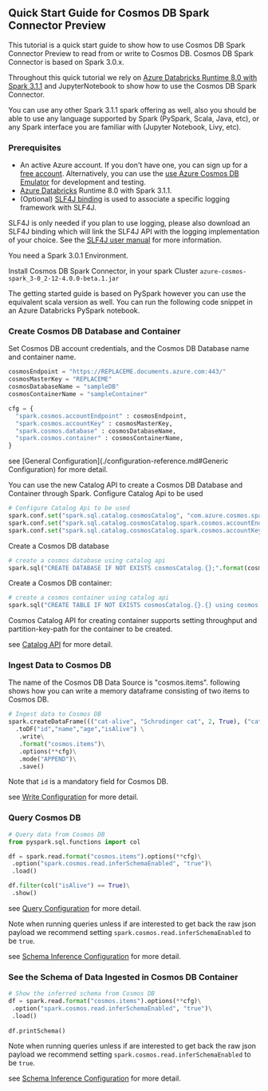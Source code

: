## Quick Start Guide for Cosmos DB Spark Connector Preview
This tutorial is a quick start guide to show how to use Cosmos DB Spark Connector Preview to read from or write to Cosmos DB. Cosmos DB Spark Connector is based on Spark 3.0.x. 

Throughout this quick tutorial we rely on 
[Azure Databricks Runtime 8.0 with Spark 3.1.1](https://docs.microsoft.com/en-us/azure/databricks/release-notes/runtime/8.0) and
JupyterNotebook to show how to use the Cosmos DB Spark Connector.

You can use any other Spark 3.1.1 spark offering as well, also you should be able to use any language supported by Spark (PySpark, Scala, Java, etc), or any Spark interface you are familiar with (Jupyter Notebook, Livy, etc).

### Prerequisites

- An active Azure account. If you don't have one, you can sign up for a 
  [free account](https://azure.microsoft.com/en-us/try/cosmosdb/).
  Alternatively, you can use the
  [use Azure Cosmos DB Emulator](local-emulator.md) for development and testing.
- [Azure Databricks](https://docs.microsoft.com/en-us/azure/databricks/release-notes/runtime/8.0)
  Runtime 8.0 with Spark 3.1.1.
- (Optional) [SLF4J binding](https://www.slf4j.org/manual.html) is used to associate a
  specific logging framework with SLF4J.

SLF4J is only needed if you plan to use logging, please also download an SLF4J binding which will
link the SLF4J API with the logging implementation of your choice. See
the [SLF4J user manual](https://www.slf4j.org/manual.html) for more information.

You need a Spark 3.0.1 Environment.

Install Cosmos DB Spark Connector, in your spark Cluster `azure-cosmos-spark_3-0_2-12-4.0.0-beta.1.jar`

[//]: # (//TODO: moderakh add maven coordinates once published)

The getting started guide is based on PySpark however you can use the equivalent scala version as well.
You can run the following code snippet in an Azure Databricks PySpark notebook.

### Create Cosmos DB Database and Container

Set Cosmos DB account credentials, and the Cosmos DB Database name and container name.
```python
cosmosEndpoint = "https://REPLACEME.documents.azure.com:443/"
cosmosMasterKey = "REPLACEME"
cosmosDatabaseName = "sampleDB"
cosmosContainerName = "sampleContainer"

cfg = {
  "spark.cosmos.accountEndpoint" : cosmosEndpoint,
  "spark.cosmos.accountKey" : cosmosMasterKey,
  "spark.cosmos.database" : cosmosDatabaseName,
  "spark.cosmos.container" : cosmosContainerName,
}
```

see [General Configuration](./configuration-reference.md#Generic Configuration) for more detail.

You can use the new Catalog API to create a Cosmos DB Database and Container through Spark.
Configure Catalog Api to be used
```python
# Configure Catalog Api to be used
spark.conf.set("spark.sql.catalog.cosmosCatalog", "com.azure.cosmos.spark.CosmosCatalog")
spark.conf.set("spark.sql.catalog.cosmosCatalog.spark.cosmos.accountEndpoint", cosmosEndpoint)
spark.conf.set("spark.sql.catalog.cosmosCatalog.spark.cosmos.accountKey", cosmosMasterKey)
```

Create a Cosmos DB database
```python
# create a cosmos database using catalog api
spark.sql("CREATE DATABASE IF NOT EXISTS cosmosCatalog.{};".format(cosmosDatabaseName))
```

Create a Cosmos DB container:
```python
# create a cosmos container using catalog api
spark.sql("CREATE TABLE IF NOT EXISTS cosmosCatalog.{}.{} using cosmos.items TBLPROPERTIES(partitionKeyPath = '/id', manualThroughput = '1100')".format(cosmosDatabaseName, cosmosContainerName))
```
Cosmos Catalog API for creating container supports setting throughput and partition-key-path for the container to be created.

see [Catalog API](./catalog-api.md) for more detail.

### Ingest Data to Cosmos DB

The name of the Cosmos DB Data Source is "cosmos.items". following shows how you can write a memory dataframe consisting of two items to Cosmos DB.
```python
# Ingest data to Cosmos DB
spark.createDataFrame((("cat-alive", "Schrodinger cat", 2, True), ("cat-dead", "Schrodinger cat", 2, False)))\
  .toDF("id","name","age","isAlive") \
   .write\
   .format("cosmos.items")\
   .options(**cfg)\
   .mode("APPEND")\
   .save()
```
Note that `id` is a mandatory field for Cosmos DB.

see [Write Configuration](./configuration-reference.md#write-config) for more detail.


### Query Cosmos DB

```python
# Query data from Cosmos DB
from pyspark.sql.functions import col

df = spark.read.format("cosmos.items").options(**cfg)\
 .option("spark.cosmos.read.inferSchemaEnabled", "true")\
 .load()

df.filter(col("isAlive") == True)\
 .show()
```

see [Query Configuration](./configuration-reference.md#query-config) for more detail.

Note when running queries unless if are interested to get back the raw json payload
we recommend setting `spark.cosmos.read.inferSchemaEnabled` to be `true`.

see [Schema Inference Configuration](./configuration-reference.md#schema-inference-config) for more detail.


### See the Schema of Data Ingested in Cosmos DB Container

```python
# Show the inferred schema from Cosmos DB
df = spark.read.format("cosmos.items").options(**cfg)\
 .option("spark.cosmos.read.inferSchemaEnabled", "true")\
 .load()
 
df.printSchema()
```

Note when running queries unless if are interested to get back the raw json payload
we recommend setting `spark.cosmos.read.inferSchemaEnabled` to be `true`.

see [Schema Inference Configuration](./configuration-reference.md#schema-inference-config) for more detail.

